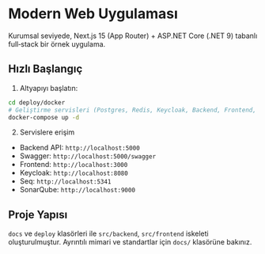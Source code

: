 # Modern Web Uygulaması

Kurumsal seviyede, Next.js 15 (App Router) + ASP.NET Core (.NET 9) tabanlı full‑stack bir örnek uygulama.

## Hızlı Başlangıç

1. Altyapıyı başlatın:

```bash
cd deploy/docker
# Geliştirme servisleri (Postgres, Redis, Keycloak, Backend, Frontend, Seq, SonarQube)
docker-compose up -d
```

2. Servislere erişim

- Backend API: `http://localhost:5000`
- Swagger: `http://localhost:5000/swagger`
- Frontend: `http://localhost:3000`
- Keycloak: `http://localhost:8080`
- Seq: `http://localhost:5341`
- SonarQube: `http://localhost:9000`

## Proje Yapısı

`docs` ve `deploy` klasörleri ile `src/backend`, `src/frontend` iskeleti oluşturulmuştur. Ayrıntılı mimari ve standartlar için `docs/` klasörüne bakınız.
